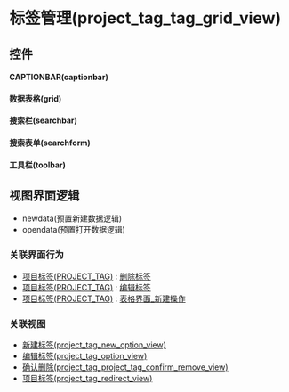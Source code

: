 # 标签管理(project_tag_tag_grid_view)  <!-- {docsify-ignore-all} -->



## 控件
#### CAPTIONBAR(captionbar)
#### 数据表格(grid)
#### 搜索栏(searchbar)
#### 搜索表单(searchform)
#### 工具栏(toolbar)

## 视图界面逻辑
  * newdata(预置新建数据逻辑)
  * opendata(预置打开数据逻辑)


### 关联界面行为
  * [项目标签(PROJECT_TAG)](module/ProjMgmt/project_tag) : [删除标签](module/ProjMgmt/project_tag#界面行为)
  * [项目标签(PROJECT_TAG)](module/ProjMgmt/project_tag) : [编辑标签](module/ProjMgmt/project_tag#界面行为)
  * [项目标签(PROJECT_TAG)](module/ProjMgmt/project_tag) : [表格界面_新建操作](module/ProjMgmt/project_tag#界面行为)

### 关联视图
  * [新建标签(project_tag_new_option_view)](app/view/project_tag_new_option_view)
  * [编辑标签(project_tag_option_view)](app/view/project_tag_option_view)
  * [确认删除(project_tag_project_tag_confirm_remove_view)](app/view/project_tag_project_tag_confirm_remove_view)
  * [项目标签(project_tag_redirect_view)](app/view/project_tag_redirect_view)

<script>
 const { createApp } = Vue
  createApp({
    data() {
      return {

      }
    }
  }).use(ElementPlus).mount('#app')
</script>